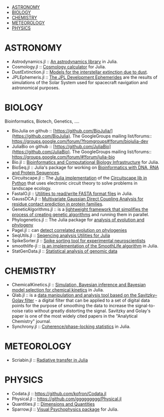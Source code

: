 * [ASTRONOMY](#astronomy)
* [BIOLOGY](#biology)
* [CHEMISTRY](#chemistry)
* [METEOROLOGY](#meteorology)
* [PHYSICS](#physics)


# ASTRONOMY 
* Astrodynamics.jl :: [An astrodynamics library](https://github.com/helgee/Astrodynamics.jl) in Julia.
* Cosmology.jl :: [Cosmology calculator](https://github.com/nolta/Cosmology.jl) for Julia.
* DustExtinction.jl :: [Models for the interstellar extinction due to dust](https://github.com/kbarbary/DustExtinction.jl).
* JPLEphemeris.jl :: [The JPL Development Ephemerides](https://github.com/helgee/JPLEphemeris.jl) are the results of simulations of the Solar System used for spacecraft navigation and astronomical purposes.


# BIOLOGY 
Bioinformatics, Biotech, Genetics, ....
* BioJulia on github :: [https://github.com/BioJulia/](https://github.com/BioJulia). The GoogleGroups mailing list/forums:: https://groups.google.com/forum/?fromgroups#!forum/biojulia-dev
* JuliaBio on github :: [https://github.com/JuliaBio](https://github.com/JuliaBio). The GoogleGroups mailing list/forums:: https://groups.google.com/forum/#!forum/julia-bio
* Bio.jl :: [Bioinformatics and Computational Biology Infrastructure](https://github.com/BioJulia/Bio.jl) for Julia.
* BioSeq.jl :: Julia's package for working on [Bioinformatics with DNA, RNA and Protein Sequences](https://github.com/diegozea/BioSeq.jl).
* Circuitscape.jl :: The [Julia implementation](https://github.com/tanmaykm/Circuitscape.jl) of the [Circuitscape lib in Python](http://www.circuitscape.org/) that uses electronic circuit theory to solve problems in landscape ecology.
* FastaIO.jl :: [Utilities to read/write FASTA format files](https://github.com/carlobaldassi/FastaIO.jl) in Julia.
* GaussDCA.jl :: [Multivariate Gaussian Direct Coupling Analysis for residue contact prediction in protein families](https://github.com/carlobaldassi/GaussDCA.jl).
* GeneticAlgorithms.jl :: is a [lightweight framework that simplifies the process of creating genetic algorithms](https://github.com/forio/GeneticAlgorithms.jl) and running them in parallel.
* Phylogenetics.jl :: The Julia package for [analysis of evolution and phylogeny](https://github.com/Ward9250/Phylogenetics.jl)
* Pagel.jl :: can [detect correlated evolution on phylogenies](https://github.com/porterjamesj/Pagel.jl)
* SeqUtils.jl :: [Seqencing analysis Utilities for Julia](https://github.com/nlhepler/SeqUtils.jl)
* SpikeSorter.jl :: [Spike sorting tool for experimental neuroscientists](https://github.com/grero/SpikeSorter.jl)
* smoothlife-jl :: [is an implementation of the SmoothLife algorithm](https://github.com/jamak/smoothlife-jl) in Julia.
* StatGenData.jl :: [Statistical analysis of genomic data](https://github.com/dmbates/StatGenData.jl)

# CHEMISTRY
* ChemicalKinetics.jl :: [Simulation, Bayesian inference and Bayesian model selection for chemical kinetics](https://github.com/scidom/ChemicalKinetics.jl) in Julia.
* Qlab.jl :: is a [data manipulation and analysis tool based on the Savitzky–Golay filter](https://github.com/blakejohnson/Qlab.jl) - a digital filter that can be applied to a set of digital data points for the purpose of smoothing the data to increase the signal-to-noise ratio without greatly distorting the signal. Savitzky and Golay's paper is one of the most widely cited papers in the "Analytical Chemistry" journal.
* Synchrony.jl :: [Coherence/phase-locking statistics](https://github.com/simonster/Synchrony.jl) in Julia.


# METEOROLOGY
* Scriabin.jl :: [Radiative transfer in Julia](https://github.com/jsbj/Scriabin.jl)


# PHYSICS 
* Codata.jl :: https://github.com/kofron/Codata.jl
* Physical.jl :: https://github.com/ggggggggg/Physical.jl
* Quantities.jl :: [Dimensions and Quantities](https://github.com/ElOceanografo/Quantities.jl)
* Sparrow.jl :: [Visual Psychophysics package](https://github.com/rennis250/Sparrow.jl) for Julia.


